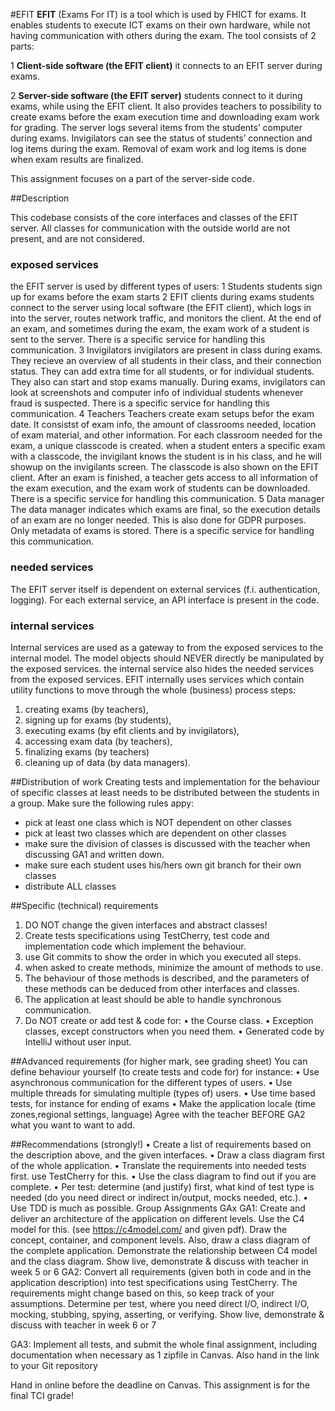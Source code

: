 #EFIT
**EFIT** (Exams For IT) is a tool which is used by FHICT for exams. It enables students to execute ICT exams on their own hardware, while not having communication with others during the exam.
The tool consists of 2 parts:

1 **Client-side software (the EFIT client)** it connects to an EFIT server during exams.

2 **Server-side software (the EFIT server)** students connect to it during exams, while using the EFIT client. It also provides teachers to possibility to create exams before the exam execution time and downloading exam work for grading. The server logs several items from the students’ computer during exams. Invigilators can see the status of students’ connection and log items during the exam. Removal of exam work and log items is done when exam results are finalized.

This assignment focuses on a part of the server-side code.


##Description

This codebase consists of the core interfaces and classes of the EFIT server. All classes for communication with the outside world are not present, and are not considered.

### exposed services
the EFIT server is used by different types of users:
1 Students
students sign up for exams before the exam starts
2 EFIT clients
during exams students connect to the server using local software (the EFIT client), which logs in into the server, routes network traffic, and monitors the client. 
At the end of an exam, and sometimes during the exam, the exam work of a student is sent to the server. There is a specific service for handling this communication.
3 Invigilators
invigilators are present in class during exams. They recieve an overview of all students in their class, and their connection status. They can add extra time for all students,
or for individual students. They also can start and stop exams manually. During exams, invigilators can look at screenshots and computer info of individual students
whenever fraud is suspected. There is a specific service for handling this communication.
4 Teachers
Teachers create exam setups befor the exam date. It consistst of exam info, the amount of classrooms needed, location of exam material, and other information. For each classroom
needed for the exam, a unique classcode is created. when a student enters a specific exam with a classcode, the invigilant knows the student is in his class, 
and he will showup on the invigilants screen. The classcode is also shown on the EFIT client. 
After an exam is finished, a teacher gets access to all information of the exam execution, and the exam work of students can be downloaded.
There is a specific service for handling this communication.
5 Data manager
The data manager indicates which exams are final, so the execution details of an exam are no longer needed. This is also done for GDPR purposes. 
Only metadata of exams is stored. There is a specific service for handling this communication.

### needed services
The EFIT server itself is dependent on external services (f.i. authentication, logging). For each external service, an API interface is present in the code.

### internal services
Internal services are used as a gateway to from the exposed services to the internal model. The model objects should NEVER directly be manipulated by the exposed services.
the internal service also hides the needed services from the exposed services.
EFIT internally uses services which contain utility functions to move through the whole (business) process steps: 
1. creating exams (by teachers), 
2. signing up for exams (by students), 
3. executing exams (by efit clients and by invigilators), 
4. accessing exam data (by teachers), 
5. finalizing exams (by teachers)
6. cleaning up of data (by data managers). 




##Distribution of work
Creating tests and implementation for the behaviour of specific classes at least needs to be distributed between the students in a group. Make sure the following rules appy:
* pick at least one class which is NOT dependent on other classes
* pick at least two classes which are dependent on other classes
* make sure the division of classes is discussed with the teacher when discussing GA1 and written down.
* make sure each student uses his/hers own git branch for their own classes
* distribute ALL classes


##Specific (technical) requirements
1. DO NOT change the given interfaces and abstract classes!
2. Create tests specifications using TestCherry, test code and implementation code which implement the behaviour.
3. use Git commits to show the order in which you executed all steps.
4. when asked to create methods, minimize the amount of methods to use. 
5. The behaviour of those methods is described, and the parameters of these methods can be deduced from other interfaces and classes.
6. The application at least should be able to handle synchronous communication.
7. Do NOT create or add test & code for:
•	the Course class.
•	Exception classes, except constructors when you need them.
•	Generated code by IntelliJ without user input.


##Advanced requirements (for higher mark, see grading sheet)
You can define behaviour yourself (to create tests and code for) for instance:
•	Use asynchronous communication for the different types of users.
•	Use multiple threads for simulating multiple (types of) users.
•	Use time based tests, for instance for ending of exams
•	Make the application locale (time zones,regional settings, language)
Agree with the teacher BEFORE GA2 what you want to want to add.

##Recommendations (strongly!)
•	Create a list of requirements based on the description above, and the given interfaces. 
•	Draw a class diagram first of the whole application.
•	Translate the requirements into needed tests first. use TestCherry for this.
•	Use the class diagram to find out if you are complete. 
•	Per test: determine (and justify) first, what kind of test type is needed (do you need direct or indirect in/output, mocks needed, etc.).
•	Use TDD is much as possible. 
Group Assignments GAx
GA1:
Create and deliver an architecture of the application on different levels. Use the C4 model for this. (see https://c4model.com/ and given pdf). Draw the concept, container, and component levels.
Also, draw a class diagram of the complete application. Demonstrate the relationship between C4 model and the class diagram.
Show live, demonstrate & discuss with teacher in week 5 or 6
GA2:
Convert all requirements (given both in code and in the application description) into test specifications using TestCherry. The requirements might change based on this, so keep track of your assumptions. 
Determine per test, where you need direct I/O, indirect I/O, mocking, stubbing, spying, asserting, or verifying.
Show live, demonstrate & discuss with teacher in week 6 or 7

GA3:
Implement all tests, and submit the whole final assignment, including documentation when necessary as 1 zipfile in Canvas. Also hand in the link to your Git repository

Hand in online before the deadline on Canvas. This assignment is for the final TCI grade!

